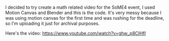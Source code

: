 I decided to try create a math related video for the SoME4 event, I used Motion Canvas and Blender and this is the code.
It's very messy because I was using motion canvas for the first time and was rushing for the deadline, so I'm uploading it just for archival purposes.

Here's the video: https://www.youtube.com/watch?v=ghw_p8CIHfI
